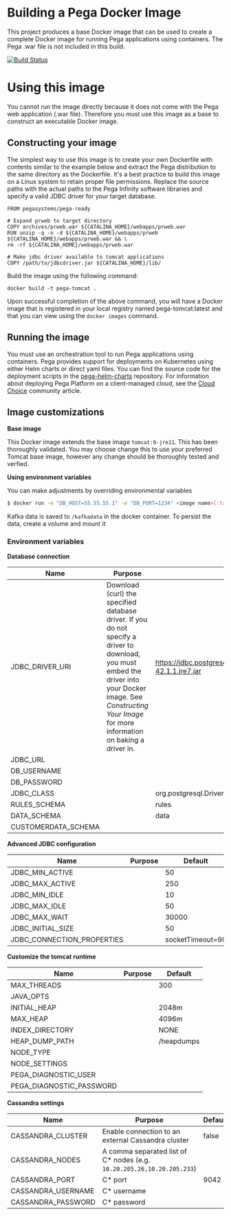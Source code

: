 Building a Pega Docker Image
===========

This project produces a base Docker image that can be used to create a complete Docker image for running Pega applications using containers.  The Pega .war file is not included in this build.

[![Build Status](https://travis-ci.org/pegasystems/docker-pega-web-ready.svg?branch=master)](https://travis-ci.org/pegasystems/docker-pega-web-ready)


# Using this image

You cannot run the image directly because it does not come with the Pega web application (.war file).  Therefore you must use this image as a base to construct an executable Docker image.

## Constructing your image

The simplest way to use this image is to create your own Dockerfile with contents similar to the example below and extract the Pega distribution to the same directory as the Dockerfile.  It's a best practice to build this image on a Linux system to retain proper file permissions.  Replace the source paths with the actual paths to the Pega Infinity software libraries and specify a valid JDBC driver for your target database.

    FROM pegasystems/pega-ready
    
    # Expand prweb to target directory
    COPY archives/prweb.war ${CATALINA_HOME}/webapps/prweb.war
    RUN unzip -q -o -d ${CATALINA_HOME}/webapps/prweb ${CATALINA_HOME}/webapps/prweb.war && \
    rm -rf ${CATALINA_HOME}/webapps/prweb.war

    # Make jdbc driver available to tomcat applications
    COPY /path/to/jdbcdriver.jar ${CATALINA_HOME}/lib/

Build the image using the following command:

    docker build -t pega-tomcat .

Upon successful completion of the above command, you will have a Docker
image that is registered in your local registry named pega-tomcat:latest
and that you can view using the `docker images` command.

## Running the image

You must use an orchestration tool to run Pega applications using containers. Pega provides support for deployments on Kubernetes using either Helm charts or direct yaml files.  You can find the source code for the deployment scripts in the [pega-helm-charts](https://github.com/pegasystems/pega-helm-charts) repository. For information about deploying Pega Platform on a client-managed cloud, see the [Cloud Choice](https://community.pega.com/knowledgebase/articles/cloud-choice) community article.

## Image customizations

**Base image**

This Docker image extends the base image `tomcat:9-jre11`. This has been thoroughly validated. You may choose change this to use your preferred Tomcat base image, however any change should be thoroughly tested and verfied.

**Using environment variables**

You can make adjustments by overriding environmental variables
```bash
$ docker run -e "DB_HOST=55.55.55.1" -e "DB_PORT=1234" <image name>[:tags]
```

Kafka data is saved to `/kafkadata` in the docker container. To persist the data, create a volume and mount it

### Environment variables

**Database connection**

|  Name                        | Purpose                          | Default        |
| ---------------------------- | -------------------------------- | -------------- |
| JDBC_DRIVER_URI              | Download (curl) the specified database driver.  If you do not specify a driver to download, you must embed the driver into your Docker image.  See *Constructing Your Image* for more information on baking a driver in. | https://jdbc.postgresql.org/download/postgresql-42.1.1.jre7.jar |
| JDBC_URL                     |                                  |                |
| DB_USERNAME                  |                                  |                |
| DB_PASSWORD                  |                                  |                |
| JDBC_CLASS                   |                                  | org.postgresql.Driver |
| RULES_SCHEMA                 |                                  | rules          |
| DATA_SCHEMA                  |                                  | data           |
| CUSTOMERDATA_SCHEMA          |                                  |                |

**Advanced JDBC configuration**

|  Name                        | Purpose                          | Default        |
| ---------------------------- | -------------------------------- | -------------- |
| JDBC_MIN_ACTIVE              |                                  | 50  |
| JDBC_MAX_ACTIVE              |                                  | 250 |
| JDBC_MIN_IDLE                |                                  | 10 |
| JDBC_MAX_IDLE                |                                  | 50 |
| JDBC_MAX_WAIT                |                                  | 30000 |
| JDBC_INITIAL_SIZE            |                                  | 50 |
| JDBC_CONNECTION_PROPERTIES   |                                  | socketTimeout=90 |

**Customize the tomcat runtime**

|  Name                        | Purpose                          | Default        |
| ---------------------------- | -------------------------------- | -------------- |
| MAX_THREADS                  |                                  | 300 |
| JAVA_OPTS                    |                                  | |
| INITIAL_HEAP                 |                                  | 2048m |
| MAX_HEAP                     |                                  | 4096m |
| INDEX_DIRECTORY              |                                  | NONE |
| HEAP_DUMP_PATH               |                                  | /heapdumps |
| NODE_TYPE                    |                                  | |
| NODE_SETTINGS                |                                  | |
| PEGA_DIAGNOSTIC_USER         |                                  | |
| PEGA_DIAGNOSTIC_PASSWORD     |                                  | |

**Cassandra settings**

|  Name                        | Purpose                          | Default        |
| ---------------------------- | -------------------------------- | -------------- |
| CASSANDRA_CLUSTER            | Enable connection to an external Cassandra cluster | false |
| CASSANDRA_NODES              | A comma separated list of C* nodes (e.g. `10.20.205.26,10.20.205.233`) | |
| CASSANDRA_PORT               | C* port                          | 9042 |
| CASSANDRA_USERNAME           | C* username                      |  |
| CASSANDRA_PASSWORD           | C* password                      |  |

